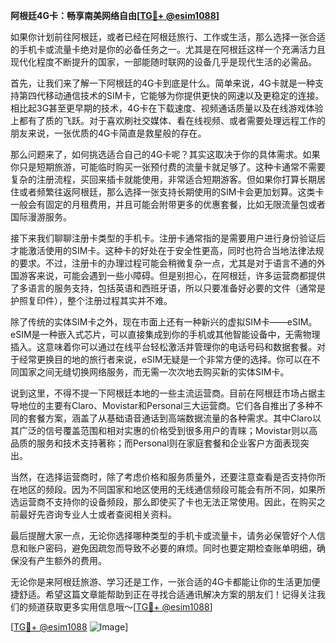 **阿根廷4G卡：畅享南美网络自由[[TG💪+ @esim1088](https://t.me/s/esim1088)]**

如果你计划前往阿根廷，或者已经在阿根廷旅行、工作或生活，那么选择一张合适的手机卡或流量卡绝对是你的必备任务之一。尤其是在阿根廷这样一个充满活力且现代化程度不断提升的国家，一部能随时联网的设备几乎是现代生活的必需品。

首先，让我们来了解一下阿根廷的4G卡到底是什么。简单来说，4G卡就是一种支持第四代移动通信技术的SIM卡，它能够为你提供更快的网速以及更稳定的连接。相比起3G甚至更早期的技术，4G卡在下载速度、视频通话质量以及在线游戏体验上都有了质的飞跃。对于喜欢刷社交媒体、看在线视频、或者需要处理远程工作的朋友来说，一张优质的4G卡简直是救星般的存在。

那么问题来了，如何挑选适合自己的4G卡呢？其实这取决于你的具体需求。如果你只是短期旅游，可能临时购买一张预付费的流量卡就足够了。这种卡通常不需要复杂的注册流程，买回来插卡就能使用，非常适合短期游客。但如果你打算长期居住或者频繁往返阿根廷，那么选择一张支持长期使用的SIM卡会更加划算。这类卡一般会有固定的月租费用，并且可能会附带更多的优惠套餐，比如无限流量包或者国际漫游服务。

接下来我们聊聊注册卡类型的手机卡。注册卡通常指的是需要用户进行身份验证后才能激活使用的SIM卡。这种卡的好处在于安全性更高，同时也符合当地法律法规的要求。不过，注册卡的办理过程可能会稍微复杂一点，尤其是对于语言不通的外国游客来说，可能会遇到一些小障碍。但是别担心，在阿根廷，许多运营商都提供了多语言的服务支持，包括英语和西班牙语，所以只要准备好必要的文件（通常是护照复印件），整个注册过程其实并不难。

除了传统的实体SIM卡之外，现在市面上还有一种新兴的虚拟SIM卡——eSIM。eSIM是一种嵌入式芯片，可以直接集成到你的手机或其他智能设备中，无需物理插入。这意味着你可以通过在线平台轻松激活并管理你的电话号码和数据套餐。对于经常更换目的地的旅行者来说，eSIM无疑是一个非常方便的选择。你可以在不同国家之间无缝切换网络服务，而无需一次次地去购买新的实体SIM卡。

说到这里，不得不提一下阿根廷本地的一些主流运营商。目前在阿根廷市场占据主导地位的主要有Claro、Movistar和Personal三大运营商。它们各自推出了多种不同的套餐方案，涵盖了从基础语音通话到高端数据流量的各种需求。其中Claro以其广泛的信号覆盖范围和相对实惠的价格受到很多用户的青睐；Movistar则以高品质的服务和技术支持著称；而Personal则在家庭套餐和企业客户方面表现突出。

当然，在选择运营商时，除了考虑价格和服务质量外，还要注意查看是否支持你所在地区的频段。因为不同国家和地区使用的无线通信频段可能会有所不同，如果所选运营商不支持你的设备频段，那么即使买了卡也无法正常使用。因此，在购买之前最好先咨询专业人士或者查阅相关资料。

最后提醒大家一点，无论你选择哪种类型的手机卡或流量卡，请务必保管好个人信息和账户密码，避免因疏忽而导致不必要的麻烦。同时也要定期检查账单明细，确保没有产生额外的费用。

无论你是来阿根廷旅游、学习还是工作，一张合适的4G卡都能让你的生活更加便捷舒适。希望这篇文章能帮助到正在寻找合适通讯解决方案的朋友们！记得关注我们的频道获取更多实用信息哦～[[TG💪+ @esim1088](https://t.me/s/esim1088)]

[[TG💪+ @esim1088](https://t.me/s/esim1088) ![Image](https://i.postimg.cc/4NQfJmqS/Snipaste-2025-05-13-00-14-12.png)]